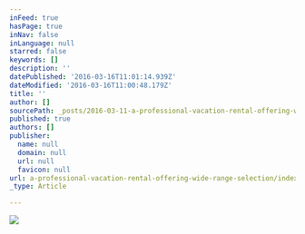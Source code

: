 ```yaml
---
inFeed: true
hasPage: true
inNav: false
inLanguage: null
starred: false
keywords: []
description: ''
datePublished: '2016-03-16T11:01:14.939Z'
dateModified: '2016-03-16T11:00:48.179Z'
title: ''
author: []
sourcePath: _posts/2016-03-11-a-professional-vacation-rental-offering-wide-range-selection.md
published: true
authors: []
publisher:
  name: null
  domain: null
  url: null
  favicon: null
url: a-professional-vacation-rental-offering-wide-range-selection/index.html
_type: Article

---
```

![](https://s3-us-west-2.amazonaws.com/the-grid-img/p/10f475ff47623023690bd277cfdd2f42b843f4dd.jpg)
